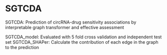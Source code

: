 # SGTCDA
SGTCDA: Prediction of circRNA-drug sensitivity associations by interpretable graph transformer and effective assessment

SGTCDA_model: Evaluated with 5 fold cross validation and independent test set
SGTCDA_SHAPer: Calculate the contribution of each edge in the graph to the prediction
